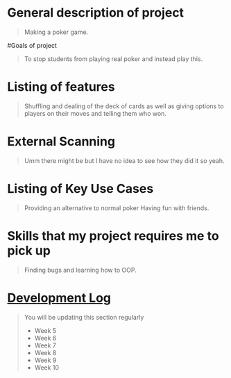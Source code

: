 # General description of project
> Making a poker game.

#Goals of project
> To stop students from playing real poker and instead play this.

# Listing of features
> Shuffling and dealing of the deck of cards as well as giving options to players on their moves and telling them who won.

# External Scanning
> Umm there might be but I have no idea to see how they did it so yeah.

# Listing of Key Use Cases
> Providing an alternative to normal poker
> Having fun with friends.

# Skills that my project requires me to pick up
> Finding bugs and learning how to OOP.

# [Development Log](/devlog.md)
> You will be updating this section regularly
> - Week 5
> - Week 6
> - Week 7
> - Week 8
> - Week 9
> - Week 10
